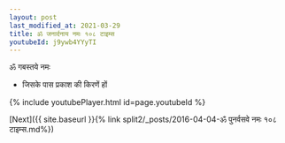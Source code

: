 ```yaml
---
layout: post
last_modified_at: 2021-03-29
title: ॐ जनार्दनाय नमः १०८ टाइम्स
youtubeId: j9ywb4YYyTI
---
```

 
 
 ॐ गबस्तये नमः  
 
 -  जिसके पास प्रकाश की किरणें हों 
 
  
 
  
 
 
 
 
 
 


{% include youtubePlayer.html id=page.youtubeId %}
 
[Next]({{ site.baseurl }}{% link  split2/_posts/2016-04-04-ॐ पुनर्वसवे नमः १०८ टाइम्स.md%})
 
